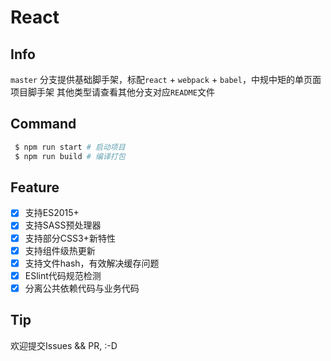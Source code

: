 # React

## Info
`master` 分支提供基础脚手架，标配`react` + `webpack` + `babel`，中规中矩的单页面项目脚手架
其他类型请查看其他分支对应`README`文件

## Command
```bash
 $ npm run start # 启动项目
 $ npm run build # 编译打包
```

## Feature
- [x] 支持ES2015+
- [x] 支持SASS预处理器
- [x] 支持部分CSS3+新特性
- [x] 支持组件级热更新
- [x] 支持文件hash，有效解决缓存问题
- [x] ESlint代码规范检测
- [x] 分离公共依赖代码与业务代码

## Tip
欢迎提交Issues && PR, :-D
